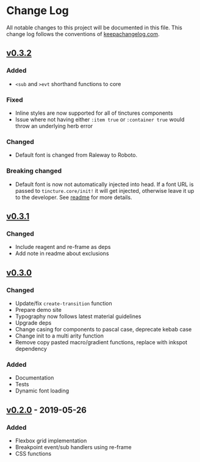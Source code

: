# Change Log
All notable changes to this project will be documented in this file. This change log follows the conventions of [keepachangelog.com](http://keepachangelog.com/).

## [v0.3.2]
### Added
- `<sub` and `>evt` shorthand functions to core

### Fixed
- Inline styles are now supported for all of tinctures components
- Issue where not having either `:item true` or `:container true`
  would throw an underlying herb error

### Changed
- Default font is changed from Raleway to Roboto.

### Breaking changed
- Default font is now not automatically injected into head. If a font
  URL is passed to `tincture.core/init!` it will get injected,
  otherwise leave it up to the developer. See
  [readme](https://github.com/roosta/tincture/blob/master/README.org)
  for more details.

## [v0.3.1]

### Changed
- Include reagent and re-frame as deps
- Add note in readme about exclusions

## [v0.3.0]
### Changed
- Update/fix `create-transition` function
- Prepare demo site
- Typography now follows latest material guidelines
- Upgrade deps
- Change casing for components to pascal case, deprecate kebab case
- Change init to a multi arity function
- Remove copy pasted macro/gradient functions, replace with inkspot dependency

### Added
- Documentation
- Tests
- Dynamic font loading

## [v0.2.0] - 2019-05-26

### Added
- Flexbox grid implementation
- Breakpoint event/sub handlers using re-frame
- CSS functions

[v0.3.3-SNAPSHOT]: https://github.com/roosta/tincture/compare/v0.3.2...HEAD
[v0.3.2]: https://github.com/roosta/tincture/compare/v0.3.1...v0.3.2
[v0.3.1]: https://github.com/roosta/tincture/compare/v0.3.0...v0.3.1
[v0.3.0]: https://github.com/roosta/tincture/compare/v0.2.0...v0.3.0
[v0.2.0]: https://github.com/roosta/tincture/compare/v0.1.8...v0.2.0
